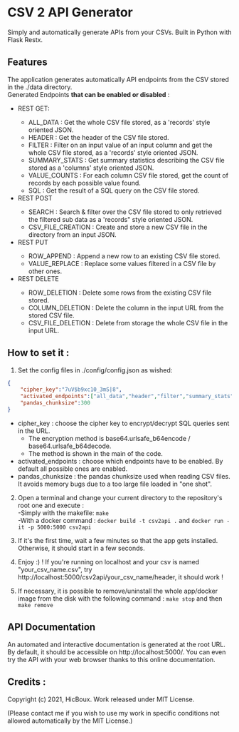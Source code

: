 <h1>CSV 2 API Generator</h1>

Simply and automatically generate APIs from your CSVs. Built in Python with Flask Restx.

<h2>Features</h2>

The application generates automatically API endpoints from the CSV stored in the ./data directory.<br>
Generated Endpoints <b>that can be enabled or disabled</b> :
<ul>
    <li>REST GET:</li>
    <ul>
      <li>ALL_DATA : Get the whole CSV file stored, as a 'records' style oriented JSON.</li>
      <li>HEADER : Get the header of the CSV file stored.</li>
      <li>FILTER : Filter on an input value of an input column and get the whole CSV file stored, as a 'records' style oriented JSON.</li>
      <li>SUMMARY_STATS : Get summary statistics describing the CSV file stored as a 'columns' style oriented JSON.</li>
      <li>VALUE_COUNTS : For each column CSV file stored, get the count of records by each possible value found.</li>
      <li>SQL : Get the result of a SQL query on the CSV file stored.</li>
    </ul>
    <li>REST POST</li>
    <ul>
      <li>SEARCH : Search & filter over the CSV file stored to only retrieved the filtered sub data as a 'records" style oriented JSON.</li>
      <li>CSV_FILE_CREATION : Create and store a new CSV file in the directory from an input JSON.</li>
    </ul>
    <li>REST PUT</li>
    <ul>
      <li>ROW_APPEND : Append a new row to an existing CSV file stored.</li>
      <li>VALUE_REPLACE : Replace some values filtered in a CSV file by other ones.</li>
    </ul>
    <li>REST DELETE</li>
    <ul>
      <li>ROW_DELETION : Delete some rows from the existing CSV file stored.</li>
      <li>COLUMN_DELETION : Delete the column in the input URL from the stored CSV file.</li>
      <li>CSV_FILE_DELETION : Delete from storage the whole CSV file in the input URL.</li>
   </ul>
</ul>

<h2>How to set it :</h2>

1) Set the config files in ./config/config.json as wished:</br>
```json
{
    "cipher_key":"7uV$b9xc10_3mS|8",
    "activated_endpoints":["all_data","header","filter","summary_stats","value_counts", "sql", "search", "csv_file_deletion", "row_deletion", "column_deletion", "csv_file_deletion","row_append","value_replace"],
    "pandas_chunksize":300 
}
```
<ul>
<li>cipher_key : choose the cipher key to encrypt/decrypt SQL queries sent in the URL.
  <ul>
  <li>The encryption method is base64.urlsafe_b64encode / base64.urlsafe_b64decode.</li>
  <li>The method is shown in the main of the code.</li>
  </ul>
</li>
<li>activated_endpoints : choose which endpoints have to be enabled. By default all possible ones are enabled.</li>
<li>pandas_chunksize : the pandas chunksize used when reading CSV files. It avoids memory bugs due to a too large file loaded in "one shot".</li>
</ul>

2) Open a terminal and change your current directory to the repository's root one and execute :</br>
-Simply with the makefile: ```make```</br>
-With a docker command : ```docker build -t csv2api .``` and ```docker run -it -p 5000:5000 csv2api```</br>

3) If it's the first time, wait a few minutes so that the app gets installed. Otherwise, it should start in a few seconds.

4) Enjoy :) ! If you're running on localhost and your csv is named "your_csv_name.csv", try http://localhost:5000/csv2api/your_csv_name/header, it should work !

5) If necessary, it is possible to remove/uninstall the whole app/docker image from the disk with the following command : ```make stop``` and then ```make remove```

<h2>API Documentation</h2>

An automated and interactive documentation is generated at the root URL. By default, it should be accessible on http://localhost:5000/. You can even try the API with your web browser thanks to this online documentation.

<h2>Credits :</h2>

Copyright (c) 2021, HicBoux. Work released under MIT License. 

(Please contact me if you wish to use my work in specific conditions not allowed automatically by the MIT License.)

